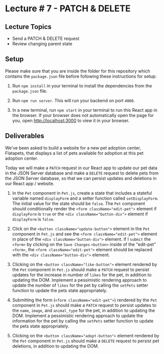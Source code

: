 # Lecture # 7 - PATCH & DELETE

## Lecture Topics

- Send a PATCH & DELETE request
- Review changing parent state

## Setup

Please make sure that you are inside the folder for this repository which contains the `package.json` file before following these instructions for setup:

1. Run `npm install` in your terminal to install the dependencies from the `package.json` file.

2. Run `npm run server`. This will run your backend on port `4000`.

3. In a new terminal, run `npm start` in your terminal to run this React app in the browser. If your browser does not automatically open the page for you, open [http://localhost:3000](http://localhost:3000) to view it in your browser.

## Deliverables

We've been asked to build a website for a new pet adoption center, Flatapets, that displays a list of pets available for adoption at this pet adoption center.

Today we will make a `PATCH` request in our React app to update our pet data in the JSON Server database and make a `DELETE` request to delete pets from the JSON Server database, so that we can persist updates and deletions in our React app / website.

1. In the `Pet` component in `Pet.js`, create a state that includes a stateful variable named `displayForm` and a setter function called `setDisplayForm`. The initial value for the state should be `false`. The `Pet` component should conditionally render the `<form className="edit-pet">` element if `displayForm` is `true` or the `<div className="button-div">` element if `displayForm` is `false`.

2. Click on the `<button className="update-button">` element in the `Pet` component in `Pet.js` and see the `<form className="edit-pet">` element in place of the `<div className="button-div">` element. If I `submit` the `<form>` by clicking on the `Save Changes` `<button>` inside of the "edit-pet" `<form>`, the `<form className="edit-pet">` element should be replaced with the `<div className="button-div">` element.

3. Clicking on the `<button className="like-button">` element rendered by the `Pet` component in `Pet.js` should make a `PATCH` request to persist updates for the increase in number of `likes` for the pet, in addition to updating the DOM. Implement a pessimistic rendering approach to update the number of `likes` for the pet by calling the `setPets` setter function to update the pets state appropriately.

4. Submitting the form (`<form className="edit-pet">`) rendered by the `Pet` component in `Pet.js` should make a `PATCH` request to persist updates to the `name`, `image`, and `animal_type` for the pet, in addition to updating the DOM. Implement a pessimistic rendering approach to update the information for the pet by calling the `setPets` setter function to update the pets state appropriately.

5. Clicking on the `<button className="adopt-button">` element rendered by the `Pet` component in `Pet.js` should make a `DELETE` request to persist pet deletions, in addition to updating the DOM.